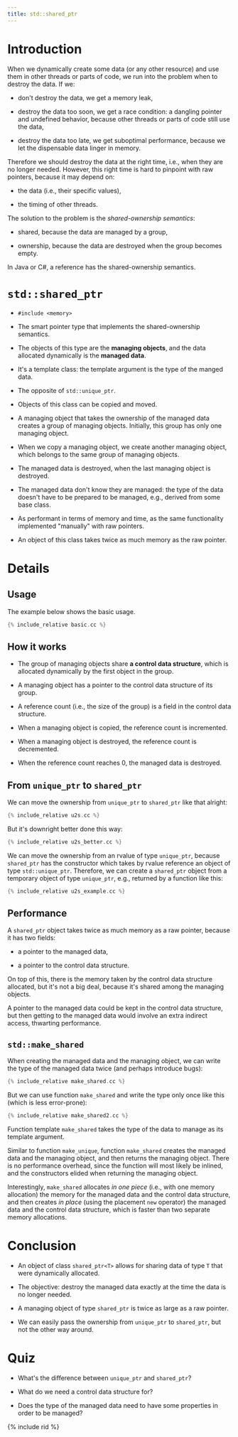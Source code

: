 ```yaml
---
title: std::shared_ptr
---
```


# Introduction

When we dynamically create some data (or any other resource) and use
them in other threads or parts of code, we run into the problem when
to destroy the data.  If we:

* don't destroy the data, we get a memory leak,

* destroy the data too soon, we get a race condition: a dangling
  pointer and undefined behavior, because other threads or parts of
  code still use the data,

* destroy the data too late, we get suboptimal performance, because we
  let the dispensable data linger in memory.

Therefore we should destroy the data at the right time, i.e., when
they are no longer needed.  However, this right time is hard to
pinpoint with raw pointers, because it may depend on:

* the data (i.e., their specific values),

* the timing of other threads.

The solution to the problem is the *shared-ownership semantics*:

* shared, because the data are managed by a group,

* ownership, because the data are destroyed when the group becomes
  empty.

In Java or C#, a reference has the shared-ownership semantics.

# `std::shared_ptr`

* `#include <memory>`

* The smart pointer type that implements the shared-ownership
  semantics.

* The objects of this type are the **managing objects**, and the data
  allocated dynamically is the **managed data**.

* It's a template class: the template argument is the type of the
  manged data.

* The opposite of `std::unique_ptr`.

* Objects of this class can be copied and moved.

* A managing object that takes the ownership of the managed data
  creates a group of managing objects.  Initially, this group has only
  one managing object.

* When we copy a managing object, we create another managing object,
  which belongs to the same group of managing objects.

* The managed data is destroyed, when the last managing object is
  destroyed.

* The managed data don't know they are managed: the type of the data
  doesn't have to be prepared to be managed, e.g., derived from some
  base class.

* As performant in terms of memory and time, as the same functionality
  implemented "manually" with raw pointers.

* An object of this class takes twice as much memory as the raw
  pointer.

# Details

## Usage

The example below shows the basic usage.

```cpp
{% include_relative basic.cc %}
```

## How it works

* The group of managing objects share **a control data structure**,
  which is allocated dynamically by the first object in the group.

* A managing object has a pointer to the control data structure of its
  group.

* A reference count (i.e., the size of the group) is a field in the
  control data structure.

* When a managing object is copied, the reference count is
  incremented.

* When a managing object is destroyed, the reference count is
  decremented.

* When the reference count reaches 0, the managed data is destroyed.

## From `unique_ptr` to `shared_ptr`

We can move the ownership from `unique_ptr` to `shared_ptr` like that
alright:

```cpp
{% include_relative u2s.cc %}
```

But it's downright better done this way:

```cpp
{% include_relative u2s_better.cc %}
```

We can move the ownership from an rvalue of type `unique_ptr`, because
`shared_ptr` has the constructor which takes by rvalue reference an
object of type `std::unique_ptr`.  Therefore, we can create a
`shared_ptr` object from a temporary object of type `unique_ptr`,
e.g., returned by a function like this:

```cpp
{% include_relative u2s_example.cc %}
```

## Performance

A `shared_ptr` object takes twice as much memory as a raw pointer,
because it has two fields:

* a pointer to the managed data,

* a pointer to the control data structure.

On top of this, there is the memory taken by the control data
structure allocated, but it's not a big deal, because it's shared
among the managing objects.

A pointer to the managed data could be kept in the control data
structure, but then getting to the managed data would involve an extra
indirect access, thwarting performance.

## `std::make_shared`

When creating the managed data and the managing object, we can write
the type of the managed data twice (and perhaps introduce bugs):

```cpp
{% include_relative make_shared.cc %}
```

But we can use function `make_shared` and write the type only once
like this (which is less error-prone):

```cpp
{% include_relative make_shared2.cc %}
```

Function template `make_shared` takes the type of the data to manage
as its template argument.

Similar to function `make_unique`, function `make_shared` creates the
managed data and the managing object, and then returns the managing
object.  There is no performance overhead, since the function will
most likely be inlined, and the constructors elided when returning the
managing object.

Interestingly, `make_shared` allocates *in one piece* (i.e., with one
memory allocation) the memory for the managed data and the control
data structure, and then creates *in place* (using the placement `new`
operator) the managed data and the control data structure, which is
faster than two separate memory allocations.

# Conclusion

* An object of class `shared_ptr<T>` allows for sharing data of type
  `T` that were dynamically allocated.

* The objective: destroy the managed data exactly at the time the data
  is no longer needed.

* A managing object of type `shared_ptr` is twice as large as a raw
  pointer.

* We can easily pass the ownership from `unique_ptr` to `shared_ptr`,
  but not the other way around.

# Quiz

* What's the difference between `unique_ptr` and `shared_ptr`?

* What do we need a control data structure for?

* Does the type of the managed data need to have some properties in
  order to be managed?

{% include rid %}

<!-- LocalWords: inlined multithreaded -->
<!-- LocalWords: performant rvalue suboptimal -->
